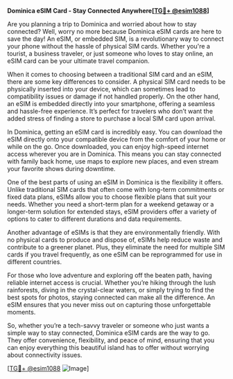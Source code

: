 **Dominica eSIM Card - Stay Connected Anywhere[[TG💪+ @esim1088](https://t.me/s/esim1088)]**

Are you planning a trip to Dominica and worried about how to stay connected? Well, worry no more because Dominica eSIM cards are here to save the day! An eSIM, or embedded SIM, is a revolutionary way to connect your phone without the hassle of physical SIM cards. Whether you're a tourist, a business traveler, or just someone who loves to stay online, an eSIM card can be your ultimate travel companion.

When it comes to choosing between a traditional SIM card and an eSIM, there are some key differences to consider. A physical SIM card needs to be physically inserted into your device, which can sometimes lead to compatibility issues or damage if not handled properly. On the other hand, an eSIM is embedded directly into your smartphone, offering a seamless and hassle-free experience. It’s perfect for travelers who don’t want the added stress of finding a store to purchase a local SIM card upon arrival.

In Dominica, getting an eSIM card is incredibly easy. You can download the eSIM directly onto your compatible device from the comfort of your home or while on the go. Once downloaded, you can enjoy high-speed internet access wherever you are in Dominica. This means you can stay connected with family back home, use maps to explore new places, and even stream your favorite shows during downtime.

One of the best parts of using an eSIM in Dominica is the flexibility it offers. Unlike traditional SIM cards that often come with long-term commitments or fixed data plans, eSIMs allow you to choose flexible plans that suit your needs. Whether you need a short-term plan for a weekend getaway or a longer-term solution for extended stays, eSIM providers offer a variety of options to cater to different durations and data requirements.

Another advantage of eSIMs is that they are environmentally friendly. With no physical cards to produce and dispose of, eSIMs help reduce waste and contribute to a greener planet. Plus, they eliminate the need for multiple SIM cards if you travel frequently, as one eSIM can be reprogrammed for use in different countries.

For those who love adventure and exploring off the beaten path, having reliable internet access is crucial. Whether you’re hiking through the lush rainforests, diving in the crystal-clear waters, or simply trying to find the best spots for photos, staying connected can make all the difference. An eSIM ensures that you never miss out on capturing those unforgettable moments.

So, whether you’re a tech-savvy traveler or someone who just wants a simple way to stay connected, Dominica eSIM cards are the way to go. They offer convenience, flexibility, and peace of mind, ensuring that you can enjoy everything this beautiful island has to offer without worrying about connectivity issues.

[[TG💪+ @esim1088](https://t.me/s/esim1088) ![Image](https://i.postimg.cc/Y0z9fWf4/image.png)]